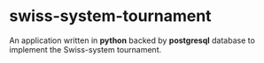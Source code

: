 # swiss-system-tournament
An application written in **python** backed by **postgresql** database to implement the Swiss-system tournament.
